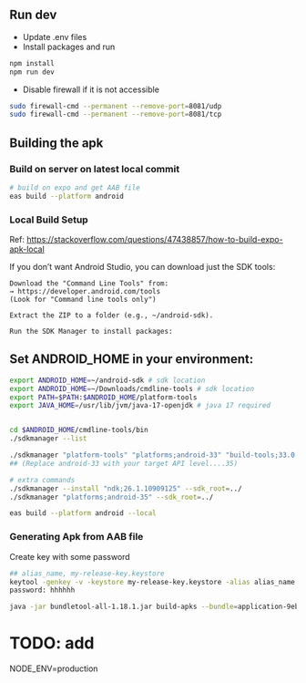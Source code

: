## Run dev

- Update .env files
- Install packages and run

```bash
npm install
npm run dev
```

- Disable firewall if it is not accessible

```bash
sudo firewall-cmd --permanent --remove-port=8081/udp
sudo firewall-cmd --permanent --remove-port=8081/tcp
```

## Building the apk

### Build on server on latest local commit

```bash
# build on expo and get AAB file
eas build --platform android
```

### Local Build Setup

Ref: https://stackoverflow.com/questions/47438857/how-to-build-expo-apk-local

If you don’t want Android Studio, you can download just the SDK tools:

    Download the "Command Line Tools" from:
    → https://developer.android.com/tools
    (Look for "Command line tools only")

    Extract the ZIP to a folder (e.g., ~/android-sdk).

    Run the SDK Manager to install packages:


## Set ANDROID_HOME in your environment:
```bash
export ANDROID_HOME=~/android-sdk # sdk location
export ANDROID_HOME=~/Downloads/cmdline-tools # sdk location
export PATH=$PATH:$ANDROID_HOME/platform-tools
export JAVA_HOME=/usr/lib/jvm/java-17-openjdk # java 17 required
```

```bash

cd $ANDROID_HOME/cmdline-tools/bin
./sdkmanager --list

./sdkmanager "platform-tools" "platforms;android-33" "build-tools;33.0.0" # --sdk_root=../
## (Replace android-33 with your target API level....35)

# extra commands
./sdkmanager --install "ndk;26.1.10909125" --sdk_root=../
./sdkmanager "platforms;android-35" --sdk_root=../

eas build --platform android --local
```

### Generating Apk from AAB file

Create key with some password

```bash
## alias_name, my-release-key.keystore
keytool -genkey -v -keystore my-release-key.keystore -alias alias_name -keyalg RSA -keysize 2048 -validity 10000
password: hhhhhh
```

```bash
java -jar bundletool-all-1.18.1.jar build-apks --bundle=application-9eb7cec7-ae03-49be-94f8-e985c2b0fbdd.aab --output=aquago.apks --ks my-release-key.keystore --ks-key-alias alias_name
```


# TODO: add
NODE_ENV=production
